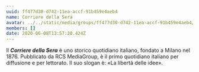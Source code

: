 ```yaml
---
uuid: ff477d30-d742-11ea-accf-91b459e4aeb4
name: Corriere della Sera
avatar: ../../static/media/groups/ff477d30-d742-11ea-accf-91b459e4aeb4/media-corriere-della-sera-logo.jpg
members: []
date: 2020-06-08T13:57:20.424Z
---
```


Il ***Corriere della Sera*** è uno storico quotidiano italiano, fondato a Milano nel 1876. Pubblicato da RCS MediaGroup, è il primo quotidiano italiano per diffusione e per lettorato. Il suo slogan è: «La libertà delle idee».